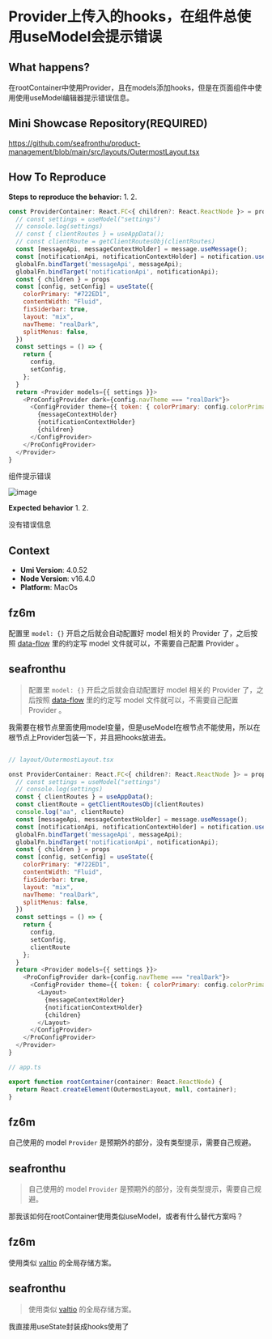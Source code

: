 # Provider上传入的hooks，在组件总使用useModel会提示错误

<!--
感谢您向我们反馈问题，为了高效的解决问题，我们期望你能提供以下信息：
-->

## What happens?

在rootContainer中使用Provider，且在models添加hooks，但是在页面组件中使用使用useModel编辑器提示错误信息。

## Mini Showcase Repository(REQUIRED)

https://github.com/seafronthu/product-management/blob/main/src/layouts/OutermostLayout.tsx

## How To Reproduce

**Steps to reproduce the behavior:** 1. 2.

```javascript
const ProviderContainer: React.FC<{ children?: React.ReactNode }> = props => {
  // const settings = useModel("settings")
  // console.log(settings)
  // const { clientRoutes } = useAppData();
  // const clientRoute = getClientRoutesObj(clientRoutes)
  const [messageApi, messageContextHolder] = message.useMessage();
  const [notificationApi, notificationContextHolder] = notification.useNotification();
  globalFn.bindTarget('messageApi', messageApi);
  globalFn.bindTarget('notificationApi', notificationApi);
  const { children } = props
  const [config, setConfig] = useState({
    colorPrimary: "#722ED1",
    contentWidth: "Fluid",
    fixSiderbar: true,
    layout: "mix",
    navTheme: "realDark",
    splitMenus: false,
  })
  const settings = () => {
    return {
      config,
      setConfig,
    };
  }
  return <Provider models={{ settings }}>
    <ProConfigProvider dark={config.navTheme === "realDark"}>
      <ConfigProvider theme={{ token: { colorPrimary: config.colorPrimary } }}>
        {messageContextHolder}
        {notificationContextHolder}
        {children}
      </ConfigProvider>
    </ProConfigProvider>
  </Provider>
}
```

组件提示错误

![image](https://user-images.githubusercontent.com/50374650/219871466-47738d01-c5e9-40e3-aa5d-b5f683bd7f9e.png)

**Expected behavior** 1. 2.

没有错误信息

## Context

- **Umi Version**: 4.0.52
- **Node Version**: v16.4.0
- **Platform**: MacOs

## fz6m

配置里 `model: {}` 开启之后就会自动配置好 model 相关的 Provider 了，之后按照 [data-flow](https://umijs.org/docs/max/data-flow) 里的约定写 model 文件就可以，不需要自己配置 Provider 。

## seafronthu

> 配置里 `model: {}` 开启之后就会自动配置好 model 相关的 Provider 了，之后按照 [data-flow](https://umijs.org/docs/max/data-flow) 里的约定写 model 文件就可以，不需要自己配置 Provider 。

我需要在根节点里面使用model变量，但是useModel在根节点不能使用，所以在根节点上Provider包装一下，并且把hooks放进去。

```javascript

// layout/OutermostLayout.tsx

onst ProviderContainer: React.FC<{ children?: React.ReactNode }> = props => {
  // const settings = useModel("settings")
  // console.log(settings)
  const { clientRoutes } = useAppData();
  const clientRoute = getClientRoutesObj(clientRoutes)
  console.log("aa", clientRoute)
  const [messageApi, messageContextHolder] = message.useMessage();
  const [notificationApi, notificationContextHolder] = notification.useNotification();
  globalFn.bindTarget('messageApi', messageApi);
  globalFn.bindTarget('notificationApi', notificationApi);
  const { children } = props
  const [config, setConfig] = useState({
    colorPrimary: "#722ED1",
    contentWidth: "Fluid",
    fixSiderbar: true,
    layout: "mix",
    navTheme: "realDark",
    splitMenus: false,
  })
  const settings = () => {
    return {
      config,
      setConfig,
      clientRoute
    };
  }
  return <Provider models={{ settings }}>
    <ProConfigProvider dark={config.navTheme === "realDark"}>
      <ConfigProvider theme={{ token: { colorPrimary: config.colorPrimary } }}>
        <Layout>
          {messageContextHolder}
          {notificationContextHolder}
          {children}
        </Layout>
      </ConfigProvider>
    </ProConfigProvider>
  </Provider>
}

// app.ts

export function rootContainer(container: React.ReactNode) {
  return React.createElement(OutermostLayout, null, container);
}
```

## fz6m

自己使用的 model `Provider` 是预期外的部分，没有类型提示，需要自己规避。

## seafronthu

> 自己使用的 model `Provider` 是预期外的部分，没有类型提示，需要自己规避。

那我该如何在rootContainer使用类似useModel，或者有什么替代方案吗？

## fz6m

使用类似 [valtio](https://umijs.org/docs/max/valtio#valtio) 的全局存储方案。

## seafronthu

> 使用类似 [valtio](https://umijs.org/docs/max/valtio#valtio) 的全局存储方案。

我直接用useState封装成hooks使用了
